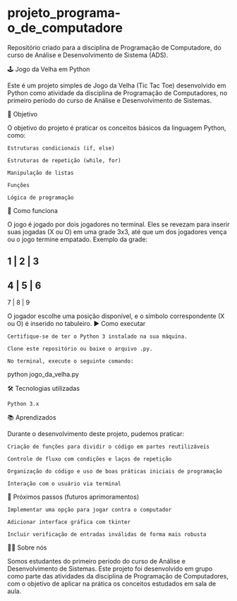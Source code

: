 # projeto_programa-o_de_computadore
Repositório criado para a disciplina de Programação de Computadore, do curso de Análise e Desenvolvimento de Sistema (ADS).

🕹️ Jogo da Velha em Python

Este é um projeto simples de Jogo da Velha (Tic Tac Toe) desenvolvido em Python como atividade da disciplina de Programação de Computadores, no primeiro período do curso de Análise e Desenvolvimento de Sistemas.

📌 Objetivo

O objetivo do projeto é praticar os conceitos básicos da linguagem Python, como:

    Estruturas condicionais (if, else)

    Estruturas de repetição (while, for)

    Manipulação de listas

    Funções

    Lógica de programação

🧠 Como funciona

O jogo é jogado por dois jogadores no terminal. Eles se revezam para inserir suas jogadas (X ou O) em uma grade 3x3, até que um dos jogadores vença ou o jogo termine empatado.
Exemplo da grade:

 1 | 2 | 3
-----------
 4 | 5 | 6
-----------
 7 | 8 | 9

O jogador escolhe uma posição disponível, e o símbolo correspondente (X ou O) é inserido no tabuleiro.
▶️ Como executar

    Certifique-se de ter o Python 3 instalado na sua máquina.

    Clone este repositório ou baixe o arquivo .py.

    No terminal, execute o seguinte comando:

python jogo_da_velha.py

🛠️ Tecnologias utilizadas

    Python 3.x

📚 Aprendizados

Durante o desenvolvimento deste projeto, pudemos praticar:

    Criação de funções para dividir o código em partes reutilizáveis

    Controle de fluxo com condições e laços de repetição

    Organização do código e uso de boas práticas iniciais de programação

    Interação com o usuário via terminal

🚀 Próximos passos (futuros aprimoramentos)

    Implementar uma opção para jogar contra o computador

    Adicionar interface gráfica com tkinter

    Incluir verificação de entradas inválidas de forma mais robusta

👨‍💻 Sobre nós

Somos estudantes do primeiro período do curso de Análise e Desenvolvimento de Sistemas. Este projeto foi desenvolvido em grupo como parte das atividades da disciplina de Programação de Computadores, com o objetivo de aplicar na prática os conceitos estudados em sala de aula.
